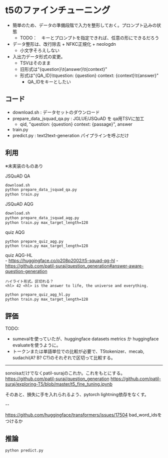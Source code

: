 
# t5のファインチューニング

- 簡単のため、データの準備段階で入力を整形しておく。プロンプト込みの状態
  - TODO：　キーとプロンプトを指定できれば、任意の形にできるだろう
- データ整形は、改行除去 + NFKC正規化 + neologdn
  - 小文字そろえしない
- 入出力データ形式の変更。
  - TSVはそのまま
  - 旧形式は"{question}\t{answer}\t{context}"
  - 形式は"{QA_ID}\tquestion: {question} context: {context}\t{answer}"
    - QA_IDをキーとしたい


## コード

- download.sh   : データセットのダウンロード
- prepare_data_jsquad_qa.py : JGLUE/JSQuAD を qa用TSVに加工
  - qid, "question: {question} context: {passage}", answer
- train.py
- predict.py : text2text-generation パイプラインを呼ぶだけ


## 利用

※未実装のものあり

JSQuAD QA

```bash
download.sh
python prepare_data_jsquad_qa.py
python train.py
```

JSQuAD AQG

```bash
download.sh
python prepare_data_jsquad_aqg.py
python train.py max_target_length=128
```

quiz  AQG

```bashd
python prepare_quiz_aqg.py
python train.py max_target_length=128
```

quiz  AQG-HL    
    - https://huggingface.co/p208p2002/t5-squad-qg-hl
    - https://github.com/patil-suraj/question_generation#answer-aware-question-generation

    ハイライト形式。区切れる？
    <hl> 42 <hl> is the answer to life, the universe and everything.

```bash
python prepare_quiz_aqg_hl.py
python train.py max_target_length=128
```

## 評価

TODO:
- sumevalを使っていたが、huggingface datasets metrics か huggingface evaluateを使うように。
- トークンまたは単語単位での比較が必要で、T5tokenizer、mecab, sudachi(A? B? C?)のそれぞれで区切って比較する。

---
sonoisaだけでなくpatil-surajのこれか。これをもとにする。
https://github.com/patil-suraj/question_generation
https://github.com/patil-suraj/exploring-T5/blob/master/t5_fine_tuning.ipynb

そのあと、損失に手を入れられるよう、pytorch lightning依存をなくす。

--

https://github.com/huggingface/transformers/issues/17504
bad_word_idsをつけるか

## 推論

```bash
python predict.py
```


